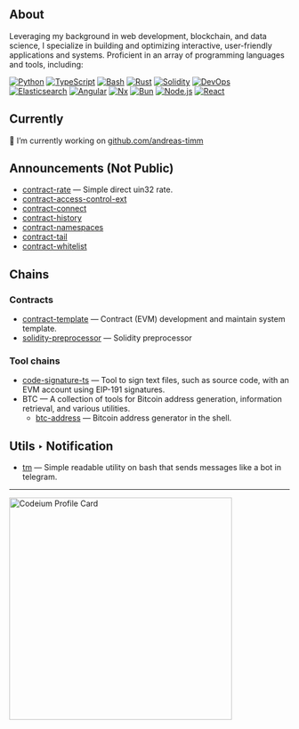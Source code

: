 ## About
Leveraging my background in web development, blockchain, and data science, I specialize in building and optimizing interactive, user-friendly applications and systems. Proficient in an array of programming languages and tools, including:

[![Python](https://img.shields.io/badge/Python-%233776AB.svg?style=for-the-badge&logo=python&logoColor=white)](https://www.python.org/)
[![TypeScript](https://img.shields.io/badge/TypeScript-%23007ACC.svg?style=for-the-badge&logo=typescript&logoColor=white)](https://www.typescriptlang.org/)
[![Bash](https://img.shields.io/badge/Bash-%234EAA25.svg?style=for-the-badge&logo=gnu-bash&logoColor=white)](https://www.gnu.org/software/bash/)
[![Rust](https://img.shields.io/badge/Rust-%23000000.svg?style=for-the-badge&logo=rust&logoColor=white)](https://www.rust-lang.org/)
[![Solidity](https://img.shields.io/badge/Solidity-%23363636.svg?style=for-the-badge&logo=solidity&logoColor=white)](https://docs.soliditylang.org/)
[![DevOps](https://img.shields.io/badge/DevOps-%2300ADD8.svg?style=for-the-badge&logo=devops&logoColor=white)](https://en.wikipedia.org/wiki/DevOps)
[![Elasticsearch](https://img.shields.io/badge/Elasticsearch-%23005571.svg?style=for-the-badge&logo=elasticsearch&logoColor=white)](https://www.elastic.co/elasticsearch/)
[![Angular](https://img.shields.io/badge/Angular-%23DD0031.svg?style=for-the-badge&logo=angular&logoColor=white)](https://angular.io/)
[![Nx](https://img.shields.io/badge/Nx-%2300ADD8.svg?style=for-the-badge&logo=nx&logoColor=white)](https://nx.dev/)
[![Bun](https://img.shields.io/badge/Bun-%23000000.svg?style=for-the-badge&logo=bun&logoColor=white)](https://bun.sh/)
[![Node.js](https://img.shields.io/badge/Node.js-%23339933.svg?style=for-the-badge&logo=nodedotjs&logoColor=white)](https://nodejs.org/)
[![React](https://img.shields.io/badge/React-%23E7E7E7FF.svg?style=for-the-badge&logo=react&logoColor=%23A7A7A7)](https://reactjs.org/)

## Currently
🔭 I’m currently working on [github.com/andreas-timm](https://github.com/andreas-timm)

## Announcements (Not Public)
- [contract-rate](https://github.com/andreas-timm/contract-rate) — Simple direct uin32 rate.
- [contract-access-control-ext](https://github.com/andreas-timm/contract-access-control-ext)
- [contract-connect](https://github.com/andreas-timm/contract-connect)
- [contract-history](https://github.com/andreas-timm/contract-history)
- [contract-namespaces](https://github.com/andreas-timm/contract-namespaces)
- [contract-tail](https://github.com/andreas-timm/contract-tail)
- [contract-whitelist](https://github.com/andreas-timm/contract-whitelist)

## Chains
### Contracts
- [contract-template](https://github.com/andreas-timm/contract-template) — Contract (EVM) development and maintain system template.
- [solidity-preprocessor](https://github.com/andreas-timm/solidity-preprocessor) — Solidity preprocessor

### Tool chains
- [code-signature-ts](https://github.com/andreas-timm/code-signature-ts) — Tool to sign text files, such as source code, with an EVM account using EIP-191 signatures.
- BTC — A collection of tools for Bitcoin address generation, information retrieval, and various utilities.
  - [btc-address](https://github.com/andreas-timm/btc-address) — Bitcoin address generator in the shell.

## Utils ‣ Notification
- [tm](https://github.com/andreas-timm/tm) — Simple readable utility on bash that sends messages like a bot in telegram.

---

<a href="https://codeium.com/profile/andreas-timm" title="Codeium Andreas Timm Profile">
<img src="https://codeium.com/profile/andreas-timm/card.png" width="400" alt="Codeium Profile Card" /></a>
